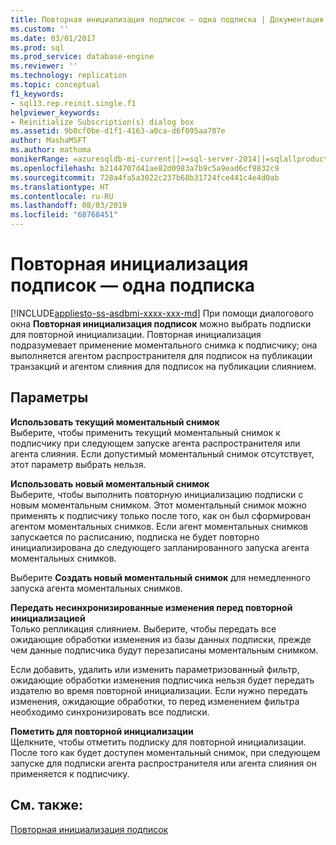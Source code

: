 ```yaml
---
title: Повторная инициализация подписок — одна подписка | Документация Майкрософт
ms.custom: ''
ms.date: 03/01/2017
ms.prod: sql
ms.prod_service: database-engine
ms.reviewer: ''
ms.technology: replication
ms.topic: conceptual
f1_keywords:
- sql13.rep.reinit.single.f1
helpviewer_keywords:
- Reinitialize Subscription(s) dialog box
ms.assetid: 9b0cf0be-d1f1-4163-a0ca-d6f095aa707e
author: MashaMSFT
ms.author: mathoma
monikerRange: =azuresqldb-mi-current||>=sql-server-2014||=sqlallproducts-allversions
ms.openlocfilehash: b2144707d41ae82d0983a7b9c5a9ead6cf9832c9
ms.sourcegitcommit: 728a4fa5a3022c237b68b31724fce441c4e4d0ab
ms.translationtype: HT
ms.contentlocale: ru-RU
ms.lasthandoff: 08/03/2019
ms.locfileid: "68768451"
---
```

# <a name="reinitialize-subscriptions---one-subscription"></a>Повторная инициализация подписок — одна подписка
[!INCLUDE[appliesto-ss-asdbmi-xxxx-xxx-md](../../includes/appliesto-ss-asdbmi-xxxx-xxx-md.md)]
  При помощи диалогового окна **Повторная инициализация подписок** можно выбрать подписки для повторной инициализации. Повторная инициализация подразумевает применение моментального снимка к подписчику; она выполняется агентом распространителя для подписок на публикации транзакций и агентом слияния для подписок на публикации слиянием.  
  
## <a name="options"></a>Параметры  
 **Использовать текущий моментальный снимок**  
 Выберите, чтобы применить текущий моментальный снимок к подписчику при следующем запуске агента распространителя или агента слияния. Если допустимый моментальный снимок отсутствует, этот параметр выбрать нельзя.  
  
 **Использовать новый моментальный снимок**  
 Выберите, чтобы выполнить повторную инициализацию подписки с новым моментальным снимком. Этот моментальный снимок можно применять к подписчику только после того, как он был сформирован агентом моментальных снимков. Если агент моментальных снимков запускается по расписанию, подписка не будет повторно инициализирована до следующего запланированного запуска агента моментальных снимков.  
  
 Выберите **Создать новый моментальный снимок** для немедленного запуска агента моментальных снимков.  
  
 **Передать несинхронизированные изменения перед повторной инициализацией**  
 Только репликация слиянием. Выберите, чтобы передать все ожидающие обработки изменения из базы данных подписки, прежде чем данные подписчика будут перезаписаны моментальным снимком.  
  
 Если добавить, удалить или изменить параметризованный фильтр, ожидающие обработки изменения подписчика нельзя будет передать издателю во время повторной инициализации. Если нужно передать изменения, ожидающие обработки, то перед изменением фильтра необходимо синхронизировать все подписки.  
  
 **Пометить для повторной инициализации**  
 Щелкните, чтобы отметить подписку для повторной инициализации. После того как будет доступен моментальный снимок, при следующем запуске для подписки агента распространителя или агента слияния он применяется к подписчику.  
  
## <a name="see-also"></a>См. также:  
 [Повторная инициализация подписок](../../relational-databases/replication/reinitialize-subscriptions.md)  
  
  
